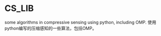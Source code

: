 # CS_LIB
some algorithms in compressive sensing using python, including OMP.
使用python编写的压缩感知的一些算法，包括OMP。
